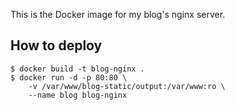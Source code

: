 This is the Docker image for my blog's nginx server.

## How to deploy

```
$ docker build -t blog-nginx .
$ docker run -d -p 80:80 \
    -v /var/www/blog-static/output:/var/www:ro \
    --name blog blog-nginx
```

